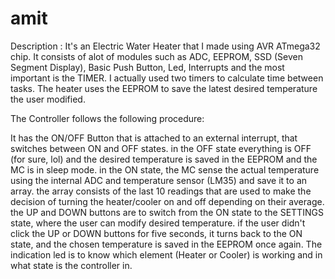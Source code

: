 # amit
Description :
It's an Electric Water Heater that I made using AVR ATmega32 chip. It consists of alot of modules such as ADC, EEPROM, SSD (Seven Segment Display), Basic Push Button, Led, Interrupts and the most important is the TIMER. I actually used two timers to calculate time between tasks. The heater uses the EEPROM to save the latest desired temperature the user modified.

The Controller follows the following procedure:

It has the ON/OFF Button that is attached to an external interrupt, that switches between ON and OFF states.
in the OFF state everything is OFF (for sure, lol) and the desired temperature is saved in the EEPROM and the MC is in sleep mode.
in the ON state, the MC sense the actual temperature using the internal ADC and temperature sensor (LM35) and save it to an array.
the array consists of the last 10 readings that are used to make the decision of turning the heater/cooler on and off depending on their average.
the UP and DOWN buttons are to switch from the ON state to the SETTINGS state, where the user can modify desired temperature.
if the user didn't click the UP or DOWN buttons for five seconds, it turns back to the ON state, and the chosen temperature is saved in the EEPROM once again.
The indication led is to know which element (Heater or Cooler) is working and in what state is the controller in.
